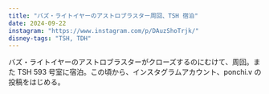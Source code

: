 ```yaml
---
title: "バズ・ライトイヤーのアストロブラスター周回、TSH 宿泊"
date: 2024-09-22
instagram: "https://www.instagram.com/p/DAuzShoTrjk/"
disney-tags: "TSH, TDH"
---
```


バズ・ライトイヤーのアストロブラスターがクローズするのにむけて、周回。また TSH 593 号室に宿泊。この頃から、インスタグラムアカウント、ponchi.v の投稿をはじめる。